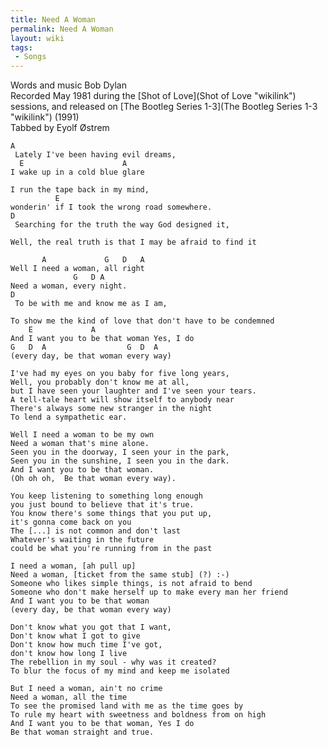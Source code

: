 ```yaml
---
title: Need A Woman
permalink: Need A Woman
layout: wiki
tags:
 - Songs
---
```


Words and music Bob Dylan  
Recorded May 1981 during the [Shot of Love](Shot of Love "wikilink")
sessions, and released on [The Bootleg Series
1-3](The Bootleg Series 1-3 "wikilink") (1991)  
Tabbed by Eyolf Østrem

    A
     Lately I've been having evil dreams,
      E                      A
    I wake up in a cold blue glare

    I run the tape back in my mind,
              E
    wonderin' if I took the wrong road somewhere.
    D
     Searching for the truth the way God designed it,

    Well, the real truth is that I may be afraid to find it

           A             G   D   A
    Well I need a woman, all right
                  G   D A
    Need a woman, every night.
    D
     To be with me and know me as I am,

    To show me the kind of love that don't have to be condemned
        E             A
    And I want you to be that woman Yes, I do
    G   D  A                  G  D  A
    (every day, be that woman every way)

    I've had my eyes on you baby for five long years,
    Well, you probably don't know me at all,
    but I have seen your laughter and I've seen your tears.
    A tell-tale heart will show itself to anybody near
    There's always some new stranger in the night
    To lend a sympathetic ear.

    Well I need a woman to be my own
    Need a woman that's mine alone.
    Seen you in the doorway, I seen your in the park,
    Seen you in the sunshine, I seen you in the dark.
    And I want you to be that woman.
    (Oh oh oh,  Be that woman every way).

    You keep listening to something long enough
    you just bound to believe that it's true.
    You know there's some things that you put up,
    it's gonna come back on you
    The [...] is not common and don't last
    Whatever's waiting in the future
    could be what you're running from in the past

    I need a woman, [ah pull up]
    Need a woman, [ticket from the same stub] (?) :-)
    Someone who likes simple things, is not afraid to bend
    Someone who don't make herself up to make every man her friend
    And I want you to be that woman
    (every day, be that woman every way)

    Don't know what you got that I want,
    Don't know what I got to give
    Don't know how much time I've got,
    don't know how long I live
    The rebellion in my soul - why was it created?
    To blur the focus of my mind and keep me isolated

    But I need a woman, ain't no crime
    Need a woman, all the time
    To see the promised land with me as the time goes by
    To rule my heart with sweetness and boldness from on high
    And I want you to be that woman, Yes I do
    Be that woman straight and true.
